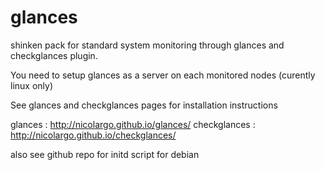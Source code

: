 glances
============

shinken pack for standard system monitoring through glances and checkglances plugin.

You need to setup glances as a server on each monitored nodes (curently linux only)

See glances and checkglances pages for installation instructions

glances : http://nicolargo.github.io/glances/
checkglances : http://nicolargo.github.io/checkglances/

also see github repo for initd script for debian


